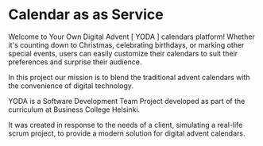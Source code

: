 # Calendar as as Service

Welcome to Your Own Digital Advent [ YODA ] calendars platform!
Whether it's counting down to Christmas, celebrating birthdays, or marking other special events, users can easily customize their calendars to suit their preferences and surprise their audience.

In this project our mission is to blend the traditional advent calendars with the convenience of digital technology.

YODA is a Software Development Team Project developed as part of the curriculum at Business College Helsinki.

It was created in response to the needs of a client, simulating a real-life scrum project, to provide a modern solution for digital advent calendars.